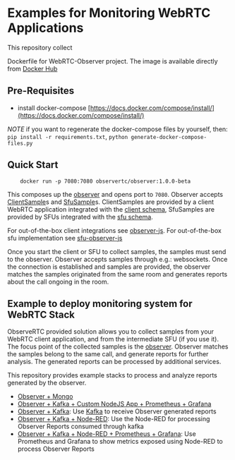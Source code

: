 Examples for Monitoring WebRTC Applications
============

This repository collect

Dockerfile for WebRTC-Observer project. 
The image is available directly from [Docker Hub](hhttps://hub.docker.com/repository/docker/observertc)


## Pre-Requisites

- install docker-compose [https://docs.docker.com/compose/install/](https://docs.docker.com/compose/install/)

*NOTE* if you want to regenerate the docker-compose files by yourself, then: `pip install -r requirements.txt`, `python generate-docker-compose-files.py`

## Quick Start

```shell
    docker run -p 7080:7080 observertc/observer:1.0.0-beta
```

This composes up the [observer](https://github.com/github.com/ObserveRTC/observer) and opens port to `7080`.
Observer accepts [ClientSample](https://github.com/ObserveRTC/schemas-2.0/blob/main/generated-schemas/samples/v2/ClientSample.md)s and [SfuSample](https://github.com/ObserveRTC/schemas-2.0/blob/main/generated-schemas/samples/v2/SfuSample.md)s. ClientSamples are provided by a client WebRTC application integrated with the [client schema](https://github.com/ObserveRTC/schemas-2.0/blob/main/generated-schemas/samples/v2/ClientSample.json), SfuSamples are provided by SFUs integrated with the [sfu schema](https://github.com/ObserveRTC/schemas-2.0/blob/main/generated-schemas/samples/v2/SfuSample.json). 

For out-of-the-box client integrations see [observer-js](https://github.com/ObserveRTC/observer-js).
For out-of-the-box sfu implementation see [sfu-observer-js](https://github.com/ObserveRTC/sfu-observer-js)

Once you start the client or SFU to collect samples, the samples must send to 
the observer. Observer accepts samples through e.g.: websockets. Once the connection is established 
and samples are provided, the observer matches the samples originated from the same room and generates reports 
about the call ongoing in the room. 

## Example to deploy monitoring system for WebRTC Stack

ObserveRTC provided solution allows you to collect samples from your WebRTC client application, and from the intermediate SFU (if you use it). The focus point of the collected samples is the [observer](https://github.com/observertc/observer). Observer matches the samples belong to the same call, and generate reports for further analysis.
The generated reports can be processed by additional services. 

This repository provides example stacks to process and analyze reports generated by the observer.
 * [Observer + Mongo](observer-mongo/)
 * [Observer + Kafka + Custom NodeJS App + Prometheus + Grafana](observer-kafka-myapp-prom-graf/README.md)
 * [Observer + Kafka](observer-kafka/README.md): Use [Kafka](https://kafka.apache.org/) to receive Observer generated reports
 * [Observer + Kafka + Node-RED](observer-kafka-nodered/README.md): Use the Node-RED for processing Observer Reports consumed through kafka
 * [Observer + Kafka + Node-RED + Prometheus + Grafana](observer-kafka-nodered-prometheus-grafana/README.md): Use Prometheus and Grafana to show metrics exposed using Node-RED to process Observer Reports

